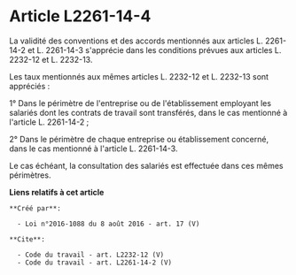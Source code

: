 # Article L2261-14-4

La validité des conventions et des accords mentionnés aux articles L. 2261-14-2 et L. 2261-14-3 s'apprécie dans les
conditions prévues aux articles L. 2232-12 et L. 2232-13. 

Les taux mentionnés aux mêmes articles L. 2232-12 et L. 2232-13 sont appréciés : 

1° Dans le périmètre de l'entreprise ou de l'établissement employant les salariés dont les contrats de travail sont
transférés, dans le cas mentionné à l'article L. 2261-14-2 ; 

2° Dans le périmètre de chaque entreprise ou établissement concerné, dans le cas mentionné à l'article L. 2261-14-3. 

Le cas échéant, la consultation des salariés est effectuée dans ces mêmes périmètres.

**Liens relatifs à cet article**

	**Créé par**:

	  - Loi n°2016-1088 du 8 août 2016 - art. 17 (V)

	**Cite**:

	  - Code du travail - art. L2232-12 (V)
	  - Code du travail - art. L2261-14-2 (V)
